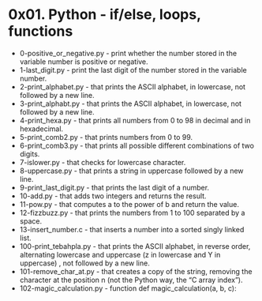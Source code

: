 # 0x01. Python - if/else, loops, functions

- 0-positive_or_negative.py - print whether the number stored in the variable number is positive or negative.
- 1-last_digit.py - print the last digit of the number stored in the variable number.
- 2-print_alphabet.py - that prints the ASCII alphabet, in lowercase, not followed by a new line.
- 3-print_alphabt.py - that prints the ASCII alphabet, in lowercase, not followed by a new line.
- 4-print_hexa.py - that prints all numbers from 0 to 98 in decimal and in hexadecimal.
- 5-print_comb2.py - that prints numbers from 0 to 99.
- 6-print_comb3.py - that prints all possible different combinations of two digits.
- 7-islower.py - that checks for lowercase character.
- 8-uppercase.py - that prints a string in uppercase followed by a new line.
- 9-print_last_digit.py - that prints the last digit of a number.
- 10-add.py - that adds two integers and returns the result.
- 11-pow.py - that computes a to the power of b and return the value.
- 12-fizzbuzz.py - that prints the numbers from 1 to 100 separated by a space.
- 13-insert_number.c - that inserts a number into a sorted singly linked list.
- 100-print_tebahpla.py - that prints the ASCII alphabet, in reverse order, alternating lowercase and uppercase (z in lowercase and Y in uppercase) , not followed by a new line.
- 101-remove_char_at.py - that creates a copy of the string, removing the character at the position n (not the Python way, the “C array index”).
- 102-magic_calculation.py - function def magic_calculation(a, b, c):




